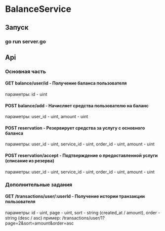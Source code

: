 # BalanceService

## Запуск
### go run server.go

## Api
### Основная часть
#### GET balance/user/id - Получение баланса пользователя
параметры: id - uint
#### POST balance/add - Начисляет средства пользователю на баланс 
параметры: user_id - uint, amount - uint
#### POST reservation - Резервирует средства за услугу с основного баланса
параметры: user_id - uint, service_id - uint, order_id - uint, amount - uint
#### POST reservation/accept - Подтверждение о предоставленной услуги (списание из резерва)
параметры: user_id - uint, service_id - uint, order_id - uint, amount - uint

### Дополнительные задания
#### GET /transactions/user/:userId - Получение истории транзакции пользователя
параметры: id - uint, page - uint, sort - string (created_at / amount), order - string (desc / asc)
пример: /transactions/user/1?page=2&sort=amount&order=asc
